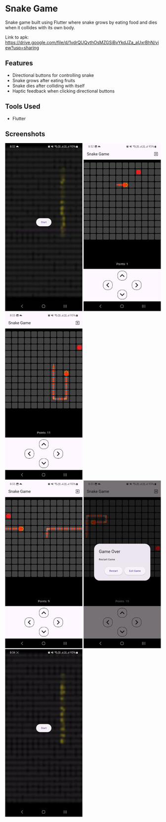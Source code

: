 # Snake Game

Snake game built using Flutter where snake grows by eating food and dies when it collides with its own body.

Link to apk: https://drive.google.com/file/d/1vdrQUQythOsMZGSiBvYkdJZa_aUxrBhN/view?usp=sharing

## Features

- Directional buttons for controlling snake
- Snake grows after eating fruits
- Snake dies after colliding with itself
- Haptic feedback when clicking directional buttons

## Tools Used

- Flutter

## Screenshots

<img src = "screenshots/snake_1.jpg" width = 250> <img src = "screenshots/snake_2.jpg" width = 250> <img src = "screenshots/snake_3.jpg" width = 250> <br> <img src = "screenshots/snake_4.jpg" width = 250> <img src = "screenshots/snake_5.jpg" width = 250> <img src = "screenshots/snake_6.gif" width = 250>
